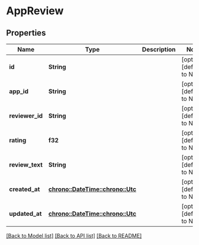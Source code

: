 # AppReview

## Properties
Name | Type | Description | Notes
------------ | ------------- | ------------- | -------------
**id** | **String** |  | [optional] [default to None]
**app_id** | **String** |  | [optional] [default to None]
**reviewer_id** | **String** |  | [optional] [default to None]
**rating** | **f32** |  | [optional] [default to None]
**review_text** | **String** |  | [optional] [default to None]
**created_at** | [**chrono::DateTime::<chrono::Utc>**](DateTime.md) |  | [optional] [default to None]
**updated_at** | [**chrono::DateTime::<chrono::Utc>**](DateTime.md) |  | [optional] [default to None]

[[Back to Model list]](../README.md#documentation-for-models) [[Back to API list]](../README.md#documentation-for-api-endpoints) [[Back to README]](../README.md)



